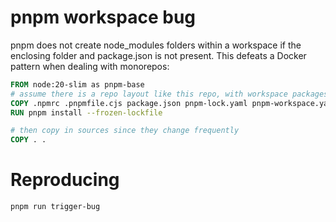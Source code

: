 # pnpm workspace bug

pnpm does not create node_modules folders within a workspace if the enclosing folder and package.json is not present. This defeats a Docker pattern when dealing with monorepos:

```dockerfile
FROM node:20-slim as pnpm-base
# assume there is a repo layout like this repo, with workspace packages
COPY .npmrc .pnpmfile.cjs package.json pnpm-lock.yaml pnpm-workspace.yaml ./
RUN pnpm install --frozen-lockfile

# then copy in sources since they change frequently
COPY . .
```

# Reproducing

```sh
pnpm run trigger-bug
```
